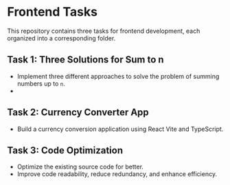 # Frontend Tasks

This repository contains three tasks for frontend development, each organized into a corresponding folder.

## Task 1: Three Solutions for Sum to n
- Implement three different approaches to solve the problem of summing numbers up to `n`.
- 
## Task 2: Currency Converter App
- Build a currency conversion application using React Vite and TypeScript.

## Task 3: Code Optimization
- Optimize the existing source code for better.
- Improve code readability, reduce redundancy, and enhance efficiency.

